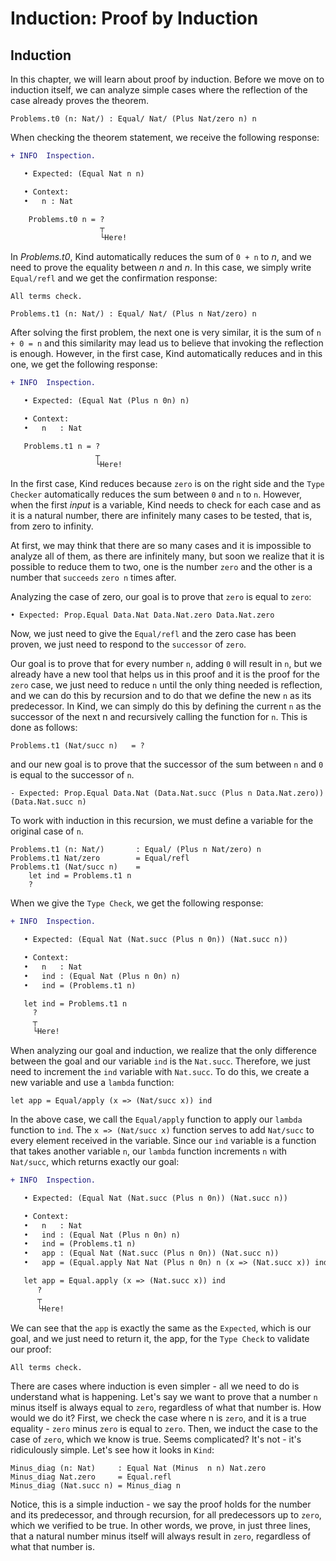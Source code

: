 # Induction: Proof by Induction

## Induction

In this chapter, we will learn about proof by induction. Before we move on to induction itself, we can analyze simple cases where the reflection of the case already proves the theorem.

```rust,ignore
Problems.t0 (n: Nat/) : Equal/ Nat/ (Plus Nat/zero n) n
```

When checking the theorem statement, we receive the following response:

```diff
+ INFO  Inspection.

   • Expected: (Equal Nat n n) 

   • Context: 
   •   n : Nat 

    Problems.t0 n = ?
                    ┬
                    └Here!
```

In *Problems.t0*, Kind automatically reduces the sum of ``0 + n`` to *n*, and we need to prove the equality between *n* and *n*. In this case, we simply write ``Equal/refl`` and we get the confirmation response:

```terminal
All terms check.

```

```rust,ignore
Problems.t1 (n: Nat/) : Equal/ Nat/ (Plus n Nat/zero) n
```

After solving the first problem, the next one is very similar, it is the sum of ``n + 0 = n`` and this similarity may lead us to believe that invoking the reflection is enough. However, in the first case, Kind automatically reduces and in this one, we get the following response:

```diff
+ INFO  Inspection.

   • Expected: (Equal Nat (Plus n 0n) n) 

   • Context: 
   •   n   : Nat 

   Problems.t1 n = ?
                   ┬
                   └Here!
```

In the first case, Kind reduces because ``zero`` is on the right side and the ``Type Checker`` automatically reduces the sum between ``0`` and ``n`` to ``n``. However, when the first *input* is a variable, Kind needs to check for each case and as it is a natural number, there are infinitely many cases to be tested, that is, from zero to infinity.

At first, we may think that there are so many cases and it is impossible to analyze all of them, as there are infinitely many, but soon we realize that it is possible to reduce them to two, one is the number ``zero`` and the other is a number that ``succeeds`` ``zero n`` times after.

Analyzing the case of zero, our goal is to prove that ``zero`` is equal to ``zero``:

```rust,ignore
• Expected: Prop.Equal Data.Nat Data.Nat.zero Data.Nat.zero
```

Now, we just need to give the ``Equal/refl`` and the zero case has been proven, we just need to respond to the ``successor`` of ``zero``.

Our goal is to prove that for every number ``n``, adding ``0`` will result in ``n``, but we already have a new tool that helps us in this proof and it is the proof for the ``zero`` case, we just need to reduce ``n`` until the only thing needed is reflection, and we can do this by recursion and to do that we define the new ``n`` as its predecessor. In Kind, we can simply do this by defining the current ``n`` as the successor of the next n and recursively calling the function for ``n``. This is done as follows:

```rust,ignore
Problems.t1 (Nat/succ n)   = ?
```

and our new goal is to prove that the successor of the sum between ``n`` and ``0`` is equal to the successor of ``n``.

```rust,ignore
- Expected: Prop.Equal Data.Nat (Data.Nat.succ (Plus n Data.Nat.zero)) (Data.Nat.succ n)
```

To work with induction in this recursion, we must define a variable for the original case of ``n``.

```rust,ignore
Problems.t1 (n: Nat/)       : Equal/ (Plus n Nat/zero) n
Problems.t1 Nat/zero        = Equal/refl
Problems.t1 (Nat/succ n)    =
    let ind = Problems.t1 n
    ?
```

When we give the ``Type Check``, we get the following response:

```diff
+ INFO  Inspection.

   • Expected: (Equal Nat (Nat.succ (Plus n 0n)) (Nat.succ n)) 

   • Context: 
   •   n   : Nat 
   •   ind : (Equal Nat (Plus n 0n) n) 
   •   ind = (Problems.t1 n) 

   let ind = Problems.t1 n
     ?
     ┬
     └Here!
```

When analyzing our goal and induction, we realize that the only difference between the goal and our variable ``ind`` is the ``Nat.succ``. Therefore, we just need to increment the ``ind`` variable with ``Nat.succ``. To do this, we create a new variable and use a ``lambda`` function:

```rust,ignore
let app = Equal/apply (x => (Nat/succ x)) ind
```

In the above case, we call the ``Equal/apply`` function to apply our ``lambda`` function to ``ind``. The ``x => (Nat/succ x)`` function serves to add ``Nat/succ`` to every element received in the variable. Since our ``ind`` variable is a function that takes another variable ``n``, our ``lambda`` function increments ``n`` with ``Nat/succ``, which returns exactly our goal:

```diff
+ INFO  Inspection.

   • Expected: (Equal Nat (Nat.succ (Plus n 0n)) (Nat.succ n)) 

   • Context: 
   •   n   : Nat 
   •   ind : (Equal Nat (Plus n 0n) n) 
   •   ind = (Problems.t1 n) 
   •   app : (Equal Nat (Nat.succ (Plus n 0n)) (Nat.succ n)) 
   •   app = (Equal.apply Nat Nat (Plus n 0n) n (x => (Nat.succ x)) ind)  

   let app = Equal.apply (x => (Nat.succ x)) ind
      ?
      ┬
      └Here!
```

We can see that the ``app`` is exactly the same as the ``Expected``, which is our goal, and we just need to return it, the app, for the ``Type Check`` to validate our proof:

```terminal
All terms check.

```

There are cases where induction is even simpler - all we need to do is understand what is happening. Let's say we want to prove that a number ``n`` minus itself is always equal to ``zero``, regardless of what that number is. How would we do it?
First, we check the case where n is ``zero``, and it is a true equality - ``zero`` minus ``zero`` is equal to ``zero``. Then, we induct the case to the case of ``zero``, which we know is true. Seems complicated? It's not - it's ridiculously simple. Let's see how it looks in ``Kind``:

```rs,ignore
Minus_diag (n: Nat)     : Equal Nat (Minus  n n) Nat.zero
Minus_diag Nat.zero     = Equal.refl
Minus_diag (Nat.succ n) = Minus_diag n
```

Notice, this is a simple induction - we say the proof holds for the number and its predecessor, and through recursion, for all predecessors up to ``zero``, which we verified to be true.
In other words, we prove, in just three lines, that a natural number minus itself will always result in ``zero``, regardless of what that number is.
